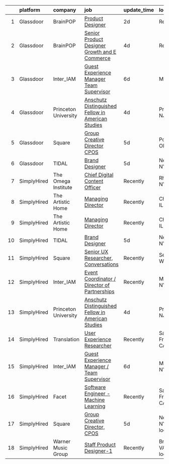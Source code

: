 

|    | platform    | company              | job                                                                                                                                                                                                                                                                                                                  | update_time   | location                  |
|---:|:------------|:---------------------|:---------------------------------------------------------------------------------------------------------------------------------------------------------------------------------------------------------------------------------------------------------------------------------------------------------------------|:--------------|:--------------------------|
|  1 | Glassdoor   | BrainPOP             | [Product Designer](https://www.glassdoor.com/partner/jobListing.htm?pos=105&ao=1136043&s=58&guid=00000182770def1da7b44103bc69479d&src=GD_JOB_AD&t=SR&vt=w&ea=1&cs=1_81780462&cb=1659854778306&jobListingId=1008054323686&jrtk=3-0-1g9rgrrqakhog801-1g9rgrrqpjoqd800-4db4c8af749649cf-)                               | 2d            | Remote                    |
|  2 | Glassdoor   | BrainPOP             | [Senior Product Designer  Growth and E Commerce](https://www.glassdoor.com/partner/jobListing.htm?pos=106&ao=1136043&s=58&guid=00000182770def1da7b44103bc69479d&src=GD_JOB_AD&t=SR&vt=w&ea=1&cs=1_bc914df1&cb=1659854778306&jobListingId=1008048399069&jrtk=3-0-1g9rgrrqakhog801-1g9rgrrqpjoqd800-5ee59b5b9acd4161-) | 4d            | Remote                    |
|  3 | Glassdoor   | Inter_IAM            | [Guest Experience Manager   Team Supervisor](https://www.glassdoor.com/partner/jobListing.htm?pos=104&ao=1136043&s=58&guid=00000182770def1da7b44103bc69479d&src=GD_JOB_AD&t=SR&vt=w&ea=1&cs=1_7b35cd5a&cb=1659854778306&jobListingId=1008040074772&jrtk=3-0-1g9rgrrqakhog801-1g9rgrrqpjoqd800-e2ad0e41ceccb73d-)     | 6d            | Manhattan                 |
|  4 | Glassdoor   | Princeton University | [Anschutz Distinguished Fellow in American Studies](https://www.glassdoor.com/partner/jobListing.htm?pos=103&ao=1136043&s=58&guid=00000182770def1da7b44103bc69479d&src=GD_JOB_AD&t=SR&vt=w&cs=1_20123b9c&cb=1659854778306&jobListingId=1008047558545&jrtk=3-0-1g9rgrrqakhog801-1g9rgrrqpjoqd800-2ebe85e7ead724d5-)   | 4d            | Princeton, NJ             |
|  5 | Glassdoor   | Square               | [Group Creative Director  CPOS](https://www.glassdoor.com/partner/jobListing.htm?pos=102&ao=1136043&s=58&guid=00000182770def1da7b44103bc69479d&src=GD_JOB_AD&t=SR&vt=w&cs=1_e9d9409b&cb=1659854778305&jobListingId=1008046102664&jrtk=3-0-1g9rgrrqakhog801-1g9rgrrqpjoqd800-bd8bc251b129c3ab-)                       | 5d            | Portland, OR              |
|  6 | Glassdoor   | TIDAL                | [Brand Designer](https://www.glassdoor.com/partner/jobListing.htm?pos=101&ao=1136043&s=58&guid=00000182770def1da7b44103bc69479d&src=GD_JOB_AD&t=SR&vt=w&cs=1_2c77b427&cb=1659854778305&jobListingId=1008046109956&jrtk=3-0-1g9rgrrqakhog801-1g9rgrrqpjoqd800-eaaac7ea9afa7278-)                                      | 5d            | New York, NY              |
|  7 | SimplyHired | The Omega Institute  | [Chief Digital Content Officer](https://www.simplyhired.com/job/G1D9FkrcxrKb089KGIhcUtufe9nAciOmz-Z9jgwfR-iIJFIjtOIiiw?q=generative+artist)                                                                                                                                                                          | Recently      | Rhinebeck, NY             |
|  8 | SimplyHired | The Artistic Home    | [Managing Director](https://www.simplyhired.com/job/lFgMfLkE95KljYvgEZmnj-yCQjpbK0oB8pzwy4LYCxXHpTecmLhv5A?q=generative+artist)                                                                                                                                                                                      | Recently      | Chicago, IL               |
|  9 | SimplyHired | The Artistic Home    | [Managing Director](https://www.simplyhired.com/job/lFgMfLkE95KljYvgEZmnj-yCQjpbK0oB8pzwy4LYCxXHpTecmLhv5A?q=generative+artist)                                                                                                                                                                                      | Recently      | Chicago, IL               |
| 10 | SimplyHired | TIDAL                | [Brand Designer](https://www.simplyhired.com/job/ns4ZyIly_rYrca2-5HqX62BFMPA37OFKb88sg8tpNrsnPB9Vm_HRtg?q=generative+artist)                                                                                                                                                                                         | 5d            | New York, NY              |
| 11 | SimplyHired | Square               | [Senior UX Researcher, Conversations](https://www.simplyhired.com/job/uk_cTaiWizFpsH0V3ELUI_2NWDU4yVAesKng7vtinJzBe8V1pD3Uew?q=generative+artist)                                                                                                                                                                    | Recently      | Seattle, WA               |
| 12 | SimplyHired | Inter_IAM            | [Event Coordinator / Director of Partnerships](https://www.simplyhired.com/job/KP0PERTPOK_0Q_6l2ol5Cr_CfGOHLp327RdfQUEoPHm2boq9fu-_DQ?q=generative+artist)                                                                                                                                                           | Recently      | Manhattan, NY             |
| 13 | SimplyHired | Princeton University | [Anschutz Distinguished Fellow in American Studies](https://www.simplyhired.com/job/NAnWcmSWvXMey4nJk7OeFV620QldnOmxcbEjZqc3i3iIilL8cRtg4g?q=generative+artist)                                                                                                                                                      | 4d            | Princeton, NJ             |
| 14 | SimplyHired | Translation          | [User Experience Researcher](https://www.simplyhired.com/job/QhlNO6tzMwLs37zg_ddKmO4yszqOHywEf52ejSJjLxlJv-xSNn1VpQ?q=generative+artist)                                                                                                                                                                             | Recently      | San Francisco, CA         |
| 15 | SimplyHired | Inter_IAM            | [Guest Experience Manager / Team Supervisor](https://www.simplyhired.com/job/n5zbam_hVLKzSv2Blp4_3N4bJ1lpfNCY0u-hm93f6ApTLnVkQ_weDw?q=generative+artist)                                                                                                                                                             | 6d            | Manhattan, NY             |
| 16 | SimplyHired | Facet                | [Software Engineer - Machine Learning](https://www.simplyhired.com/job/rRl7LpYqGiIowLAwzbrNzMgXtXTFbKgtp-z9fo66PKEqX4Q6nYlO_w?q=generative+artist)                                                                                                                                                                   | Recently      | San Francisco, CA         |
| 17 | SimplyHired | Square               | [Group Creative Director, CPOS](https://www.simplyhired.com/job/urBGmG5i-lUzwwdGFhO6HyL2jfPXlBhB9XGbzbVs9jWObq2wq1ry_g?q=generative+artist)                                                                                                                                                                          | 5d            | New York, NY +2 locations |
| 18 | SimplyHired | Warner Music Group   | [Staff Product Designer-1](https://www.simplyhired.com/job/Rx3QVpdtMgRFeZ_Jq3WKPJJ7jLDegkvmHHZuGX1n-oprxs58NT_p3g?q=generative+artist)                                                                                                                                                                               | Recently      | Broadway, VA +1 location  |